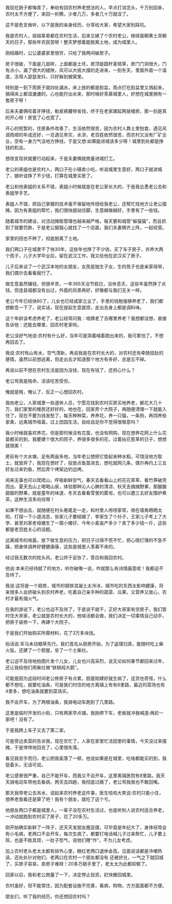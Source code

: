 我现在肠子都悔青了，奉劝有回农村养老想法的人，早点打消念头，千万别回来，农村太不方便了，来回一折腾，少者几万，多者几十万就没了。

这不是危言耸听，以下是我的亲身经历，分享给大家，希望大家别踩坑。

我是农村人，祖祖辈辈都在农村生活，后来又嫁了个农村老公，继续面朝黄土背朝天的日子，那些年农民苦呀！整天梦想着能脱离土地，成为城里人。

刚结婚时，公公婆婆家里很穷，只给了我两间破房子。

房子很破，下面是几层砖，上面都是土坯，房顶是圆杆麦秸草，房门门洞很大，门有点小，漏了很大的缝隙，风可以大摇大摆的走进来，一到冬天，里面外面一个温度，冻得人瑟瑟发抖，只好躲到被窝里。


特别是一到下雨房子就四处漏水，床上放的都是脸盆，雨点打在脸盆里又溅起来，搞得床上都湿漉漉的，心也能拧出水来，那时候好羡慕城里人，好想在城里拥有一套房子呀！

后来夫妻俩咬着牙挣钱，勒紧裤腰带省钱，终于在老家建起两层楼房，那一刻是真的开心呀！房宽了心也宽了。

开心的短暂的，住房条件改善了，生活依然很苦，因为农村人靠土里刨食，遇见风调雨顺的年成还好，一旦遇见旱灾，水涝，老百姓依然很苦，而农村又没有厂矿企业，空有一身力气没地方挣钱，于是又想:如果能进城该多少呀！城里到处都是挣钱的机会。

想改变现状就要行动起来，于是夫妻俩就商量进城打工。

老公的表姐也是农村人，两口子在小镇卖小吃，听说城里生意好，两口子就进城了，据听说挣了不少钱，打算在城里买房了。

老公和他表姐的关系不错，表姐小时候就是在老公家长大的，于是我怂恿老公去和表姐学手艺。

表姐人不错，把自己掌握的技术毫不保留地传授给我老公，还帮忙找地方让老公摆摊，因为有表姐的帮忙，我们很快就站住脚，生意越做越好，手里有了一些钱。


随着城市的建设，对流动摊贩管理也越来越严格，每天要和城管“躲猫猫”，而且抓到了就要罚款，于是老公狠狠心就找了一个店面，我们夫妻俩齐上阵，一起经营。

家里的田也不种了，彻底脱离了土地。

我们两口子在城里干了快30年，这些年也挣了不少钱，买了车子房子，并养大两个孩子，儿子大学毕业后，留在武汉工作，我又给他在武汉买了房子。

儿子后来谈了一个武汉本地的女朋友，女孩是独生子女，生的孩子也是亲家母带，我们偶尔去看看就行了。

做生意虽然赚钱，但很辛苦，一年365天没节假日，没休息天，这些年虽然挣了点钱，但连县城都没有出过，外面的风景再好，好像都与我们无关一样。

老公今年已经快60了，儿女也已经成家立业了，手里的钱勉强够养老了，我们都想歇息一下了，说实话，现在提起生意就烦，走出去身上都是调料味。

这个年龄该考虑养老了，老公经常问我：咱俩老了去哪里养老？我想都没想，直接告诉他：还能去哪里，回农村老家呗。

老公没好气地说:农村有什么好，当年可是哭着喊着跑出来的，我可累怕了，不想再回去了。


我说:农村有山有水，空气清新，再说我是在农村长大的，对农村还有牵肠挂肚的感情，虽然以前想逃离，但走出去才知道那个地方有多好，总是忘不掉。

再说以前不想在农村生活是因为没钱，现在有钱了，还担心什么？

老公骂我是贱命，活该吃苦受穷。

俺就是贱，俺认了，反正一心想回农村。

我劝老公，人家城里一些退休人员，宁愿花钱到农村买房买地养老，都花大几十万，我们家里的楼房还好好的，地也在，回家弄个大院子，再随便清理一下就能入住了，现在不要为钱发愁了，每天种种菜，养养花，养一只猫，一条狗，再饲养些家禽，远离城市喧嚣，过上田园生活，自给自足你不觉得很惬意吗？

我小时候就喜欢养花，但是那时候没有花苗，也没有网购，现在想养花网上什么花苗都买的到，我要建个很大的院子，养很多很多的花，过着拈花惹草的日子，想想就很美！

房前有个大水塘，足有两亩多地，当年老公想把它垫起来种水稻，可惜没地方取土，就放弃了，我现在想好了，投放点鱼苗进去，想吃就网几条，偶尔再约上三五好友过来钓鱼，然后弄个烤架边钓边烤。


闲来无事也可以爬爬山，呼吸新鲜空气，春天去看看山上的花花草草，看竹笋破壳而出、夏天去山上喝喝山泉，体验那种沁人心脾的清凉、秋天去摘摘野果，那酸酸甜甜的野果，就是童年的味道、冬天去看看雪里的雾凇，也可以邀三五好友围炉煮茶，这种生活多向往呀！

如果不想出去，就随便在村头巷尾走一走，和村里人唠唠家常，倚在墙角晒晒太阳，打探一下小道消息，张家儿子要结婚了、李家生了个孙子，王家儿子考上了大学、甚至刘家老母猪生了一窝小猪仔、今年小麦亩产多少？卖了多少钱一斤，这些都是老百姓关心的话题。

远离城市的喧嚣，放下做生意的压力，把日子过得不慌不忙，把心情打理的不急不躁，把身体调养好健健康康，这些是城里人羡慕不来的。

经过我无数次的枕头风，老公终于妥协了，答应和我回农村。

他说:本来已经待腻了的地方，听你破嘴一说，咋就那么有诗情画意呢！我都迫不及待了。

我说:这将是一个趋势，城市的钢铁混凝土太冷冰，城市吃的东西太影响健康，将来很多人会挤破头到农村养老，吃着自己亲手种的蔬菜、瓜果，又营养又放心，农村才最有烟火气。


在我的游说下，老公也迫不及待了，于是说干就干，正好大哥家有空房子，我们暂时住大哥家，老公就是农村长大的，他啥活都会做，我们决定一切事情自己动手，把房子装修一下，再建个大院子。

于是我们开始购买所需材料，花了3万多块钱。

俗话说:军马未动粮草先行。我们首先从厨房开始，为了返璞归真，能随时吃上柴火饭，还建了一个厨屋，垒了一个土柴灶。

老公迫不及待地拍图片发个儿女，儿女也兴高采烈，说无论如何春节都回来过年，还让我给他们用柴灶做“铁锅炖大鹅”。

可能是因为这段时间老公修房子有点累，厨屋刚建好就生病了，这货也奇怪，什么都不想吃，就要吃油条，可是我们村住的地方离镇上有有8里路，最近的菜场也有4里多，想吃油条就要到菜场买。

我不会开车，为了两根油条，我骑电动车跑到了几里路。

这里是临时开发的小街，只有两家早点铺，我刚停下车，老板就冲我喊道:再赶一家吧！没有了。

于是我跨上车子又去了第二家。

可是旁边卖菜的告诉我，现在农忙了，人家在家里忙活田里的事情，今天没过来摆摊，于是悻悻地回去了，心里很失落。


看见我空手而归，老公把我奚落了一顿，他说如果是在城里，吃啥都能买的到，我低着头，无话可说。

老公感冒很严重，自己不能开车，而我又不会开车，这里离镇医院有8里路，我天天骑电动车带他去看病，两天去四趟，我彻底过瘾了，老公骂我我也不敢回嘴。

那天我带老公去吊水，说起来农村养老这件事，医生哈哈大笑说:农村只能小住，想养老我看还是算了吧！我有个朋友，就吃了这个亏。

他朋友两口子都是城里人，一辈子没在农村生活过，也是听别人说农村适合养老，一冲动就跑到农村买了房子，花了20多万。

刚开始确实新鲜了一阵子，还天天发朋友圈显摆，可毕竟是年纪大了，身体经常会有小毛病，老两口不会开车，每次生病了，都要打电话喊儿子过来帮忙，儿子要上班，也是不胜其烦，一肚子怨气，说他们瞎“作”，不为儿女考虑。

加上农村老头老太太都有排外心里，眼红老两口退休金高，见面说话都是冷嘲热讽，还处处针对他们，老两口在农村一个朋友都没有 还被挤兑，一气之下就回城了，买房子容易，卖房子难呀！20多万砸手里了，老太太为此都抑郁了。

回家以后，我和老公商量了一下，决定停止投资，赶快撤回城里。


农村虽好，但不能常住，因为配套设施不完善，看病，购物，方方面面都不方便。

朋友们，听了我的经历，你还想回农村吗？
